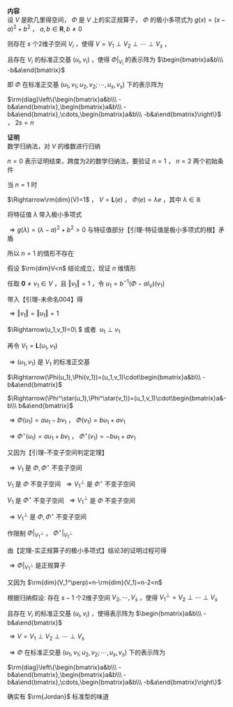 **内容**  
设 $V$ 是欧几里得空间， $\Phi$ 是 $V$ 上的实正规算子， $\Phi$ 的极小多项式为 $g(x)=(x-a)^2+b^2$ ， $a,b\in\mathbf R,b\neq0$  
  
则存在 $s$ 个2维子空间 $V_i$ ，使得 $V=V_1\perp V_2\perp\cdots\perp V_s$ ，  
  
且存在 $V_i$ 的标准正交基 $(u_i,v_i)$ ，使得 $\Phi\left|\right._{V_i}$ 的表示阵为 $\begin{bmatrix}a&b\\\ -b&a\end{bmatrix}$  
  
即 $\Phi$ 在标准正交基 $(u_1,v_1;u_2,v_2;\cdots,u_s,v_s)$ 下的表示阵为  
  
 $\rm{diag}\left\{\begin{bmatrix}a&b\\\ -b&a\end{bmatrix},\begin{bmatrix}a&b\\\ -b&a\end{bmatrix},\cdots,\begin{bmatrix}a&b\\\ -b&a\end{bmatrix}\right\}$ ， $2s=n$  
  
  
**证明**  
数学归纳法，对 $V$ 的维数进行归纳  
  
 $n=0$ 表示证明结束，跨度为2的数学归纳法，要验证 $n=1$ ， $n=2$ 两个初始条件  
  
当 $n=1$ 时  
  
 $\Rightarrow\rm{dim}(V)=1$ ， $V=\mathbf{L}(e)$ ， $\Phi(e)=\lambda e$ ，其中 $\lambda\in\mathbb R$  
  
将特征值 $\lambda$ 带入极小多项式  
  
 $\Rightarrow g(\lambda)=(\lambda-a)^2+b^2>0$ 与特征值部分【引理-特征值是极小多项式的根】矛盾  
  
所以 $n=1$ 的情形不存在  
  
假设 $\rm{dim}V<n$ 结论成立，现证 $n$ 维情形  
  
任取 $\mathbf0\neq v_1\in V$ ，且 $\Vert v_1\Vert=1$ ，令 $u_1=b^{-1}(\Phi-aI_V)(v_1)$  
  
带入【引理-未命名004】得  
  
 $\Rightarrow\Vert v_1\Vert=\Vert u_1\Vert=1$  
  
 $\Rightarrow(u_1,v_1)=0\ $ 或者 $\ u_1\perp v_1$  
  
再令 $V_1=\mathbf{L}(u_1,v_1)$  
  
 $\Rightarrow(u_1,v_1)$ 是 $V_1$ 的标准正交基  
  
 $\Rightarrow(\Phi(u_1),\Phi(v_1))=(u_1,v_1)\cdot\begin{bmatrix}a&b\\\ -b&a\end{bmatrix}$  
  
 $\Rightarrow(\Phi^\star(u_1),\Phi^\star(v_1))=(u_1,v_1)\cdot\begin{bmatrix}a&-b\\\ b&a\end{bmatrix}$  
  
 $\Rightarrow\Phi(u_1)=au_1-bv_1$ ， $\Phi(v_1)=bu_1+av_1$  
  
 $\Rightarrow\Phi^\star(u_1)=au_1+bv_1$ ， $\Phi^\star(v_1)=-bu_1+av_1$  
  
又因为【引理-不变子空间判定定理】  
  
 $\Rightarrow V_1$ 是 $\Phi,\Phi^\star$ 不变子空间  
  
 $V_1$ 是 $\Phi$ 不变子空间 $\ \Rightarrow V_1^\perp$ 是 $\Phi^\star$ 不变子空间  
  
 $V_1$ 是 $\Phi^\star$ 不变子空间 $\ \Rightarrow V_1^\perp$ 是 $\Phi$ 不变子空间  
  
 $\Rightarrow V_1^\perp$ 是 $\Phi,\Phi^\star$ 不变子空间  
  
作限制 $\Phi\left|\right._{V_1^\perp}$ ， $\Phi^\star\left|\right._{V_1^\perp}$  
  
由【定理-实正规算子的极小多项式】结论3的证明过程可得  
  
 $\Rightarrow \Phi\left|\right._{V_1^\perp}$ 是正规算子  
  
又因为 $\rm{dim}(V_1^\perp)=n-\rm{dim}(V_1)=n-2<n$  
  
根据归纳假设: 存在 $s-1$ 个2维子空间 $V_2,\cdots,V_s$ ，使得 $V_1^\perp=V_2\perp\cdots\perp V_s$  
  
且存在 $V_i$ 的标准正交基 $(u_i,v_i)$ ，使得表示阵为 $\begin{bmatrix}a&b\\\ -b&a\end{bmatrix}$  
  
 $\Rightarrow V=V_1\perp V_2\perp\cdots\perp V_s$  
  
 $\Rightarrow\Phi$ 在标准正交基 $(u_1,v_1;u_2,v_2;\cdots,u_s,v_s)$ 下的表示阵为  
  
 $\rm{diag}\left\{\begin{bmatrix}a&b\\\ -b&a\end{bmatrix},\begin{bmatrix}a&b\\\ -b&a\end{bmatrix},\cdots,\begin{bmatrix}a&b\\\ -b&a\end{bmatrix}\right\}$  
  
确实有 $\rm{Jordan}$ 标准型的味道  
